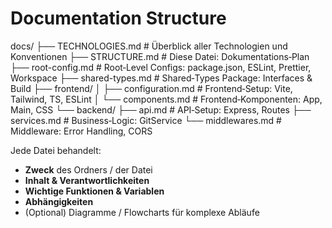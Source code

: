# Documentation Structure

docs/
├── TECHNOLOGIES.md # Überblick aller Technologien und Konventionen
├── STRUCTURE.md # Diese Datei: Dokumentations‑Plan
├── root-config.md # Root‑Level Configs: package.json, ESLint, Prettier, Workspace
├── shared-types.md # Shared‑Types Package: Interfaces & Build
├── frontend/
│ ├── configuration.md # Frontend‑Setup: Vite, Tailwind, TS, ESLint
│ └── components.md # Frontend‑Komponenten: App, Main, CSS
└── backend/
├── api.md # API‑Setup: Express, Routes
├── services.md # Business‑Logic: GitService
└── middlewares.md # Middleware: Error Handling, CORS

Jede Datei behandelt:
- **Zweck** des Ordners / der Datei  
- **Inhalt & Verantwortlichkeiten**  
- **Wichtige Funktionen & Variablen**  
- **Abhängigkeiten**  
- (Optional) Diagramme / Flowcharts für komplexe Abläufe
